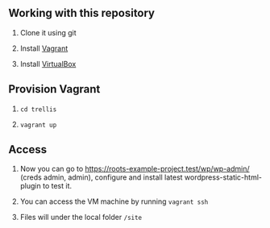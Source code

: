  ## Working with this repository

1. Clone it using git

2. Install [Vagrant](https://www.vagrantup.com/downloads.html)

3. Install [VirtualBox](https://www.virtualbox.org/wiki/Downloads)

## Provision Vagrant

1. `cd trellis`

2. `vagrant up`

## Access
1. Now you can go to https://roots-example-project.test/wp/wp-admin/ (creds admin, admin), configure and install latest wordpress-static-html-plugin to test it.

1. You can access the VM machine by running `vagrant ssh`

2. Files will under the local folder `/site`
